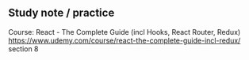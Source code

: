 ## Study note / practice

Course: React - The Complete Guide (incl Hooks, React Router, Redux)
https://www.udemy.com/course/react-the-complete-guide-incl-redux/
section 8
